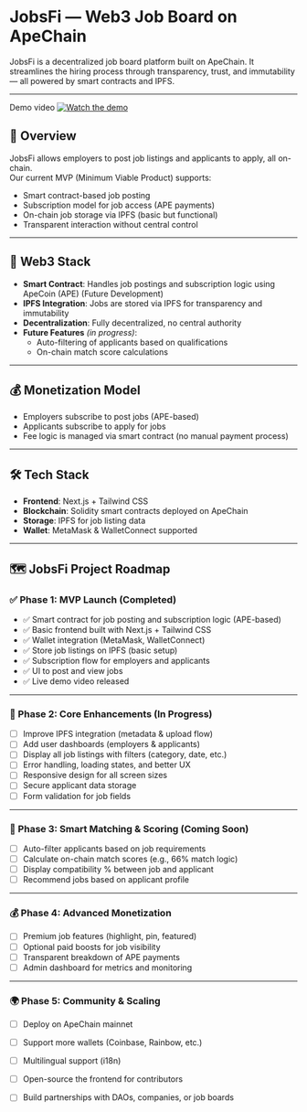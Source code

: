 # JobsFi — Web3 Job Board on ApeChain

JobsFi is a decentralized job board platform built on ApeChain. It streamlines the hiring process through transparency, trust, and immutability — all powered by smart contracts and IPFS.

---
Demo video
[![Watch the demo](https://img.youtube.com/vi/z5Gk_zJVuGQ/0.jpg)](https://youtu.be/z5Gk_zJVuGQ)


## 🚀 Overview

JobsFi allows employers to post job listings and applicants to apply, all on-chain.  
Our current MVP (Minimum Viable Product) supports:

- Smart contract-based job posting
- Subscription model for job access (APE payments)
- On-chain job storage via IPFS (basic but functional)
- Transparent interaction without central control

---

## 🧠 Web3 Stack

- **Smart Contract**: Handles job postings and subscription logic using ApeCoin (APE) (Future Development)
- **IPFS Integration**: Jobs are stored via IPFS for transparency and immutability
- **Decentralization**: Fully decentralized, no central authority
- **Future Features** *(in progress)*:
  - Auto-filtering of applicants based on qualifications
  - On-chain match score calculations

---

## 💰 Monetization Model

- Employers subscribe to post jobs (APE-based)
- Applicants subscribe to apply for jobs
- Fee logic is managed via smart contract (no manual payment process)

---

## 🛠 Tech Stack

- **Frontend**: Next.js + Tailwind CSS
- **Blockchain**: Solidity smart contracts deployed on ApeChain
- **Storage**: IPFS for job listing data
- **Wallet**: MetaMask & WalletConnect supported

---
## 🗺 JobsFi Project Roadmap

### ✅ Phase 1: MVP Launch (Completed)
- ✅ Smart contract for job posting and subscription logic (APE-based)
- ✅ Basic frontend built with Next.js + Tailwind CSS
- ✅ Wallet integration (MetaMask, WalletConnect)
- ✅ Store job listings on IPFS (basic setup)
- ✅ Subscription flow for employers and applicants
- ✅ UI to post and view jobs
- ✅ Live demo video released

---

### 🚧 Phase 2: Core Enhancements (In Progress)
- [ ] Improve IPFS integration (metadata & upload flow)
- [ ] Add user dashboards (employers & applicants)
- [ ] Display all job listings with filters (category, date, etc.)
- [ ] Error handling, loading states, and better UX
- [ ] Responsive design for all screen sizes
- [ ] Secure applicant data storage
- [ ] Form validation for job fields

---

### 🧠 Phase 3: Smart Matching & Scoring (Coming Soon)
- [ ] Auto-filter applicants based on job requirements
- [ ] Calculate on-chain match scores (e.g., 66% match logic)
- [ ] Display compatibility % between job and applicant
- [ ] Recommend jobs based on applicant profile

---

### 💰 Phase 4: Advanced Monetization
- [ ] Premium job features (highlight, pin, featured)
- [ ] Optional paid boosts for job visibility
- [ ] Transparent breakdown of APE payments
- [ ] Admin dashboard for metrics and monitoring

---

### 🌍 Phase 5: Community & Scaling
- [ ] Deploy on ApeChain mainnet
- [ ] Support more wallets (Coinbase, Rainbow, etc.)
- [ ] Multilingual support (i18n)
- [ ] Open-source the frontend for contributors
- [ ] Build partnerships with DAOs, companies, or job boards


 

